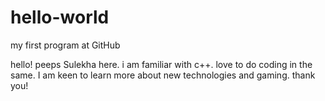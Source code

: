 # hello-world
my first program at GitHub 

hello! peeps
Sulekha here. 
i am familiar with c++. love to do coding in the same. 
I am keen to learn more about new technologies and gaming.
thank you!
